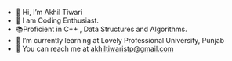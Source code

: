 - 👋 Hi, I’m Akhil Tiwari
- 👀 I am Coding Enthusiast.
- 📚Proficient in C++  , Data Structures and Algorithms.
- 🌱 I’m currently learning at Lovely Professional University, Punjab
- 📢 You can reach me at akhiltiwaristp@gmail.com

<!---
akhilTiwari03/akhilTiwari03 is a ✨ special ✨ repository because its `README.md` (this file) appears on your GitHub profile.
You can click the Preview link to take a look at your changes.
--->
